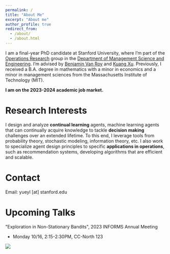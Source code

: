 ```yaml
---
permalink: /
title: "About Me"
excerpt: "About me"
author_profile: true
redirect_from: 
  - /about/
  - /about.html
---
```


I am a final-year PhD candidate at Stanford University, where I’m part of the [Operations Research](https://or.stanford.edu/) group in the [Department of Management Science and Engineering](https://msande.stanford.edu/). I’m advised by [Benjamin Van Roy](https://web.stanford.edu/~bvr/) and [Kuang Xu](https://gsb-faculty.stanford.edu/kuang-xu/). Previously, I received a B.A. degree in mathematics with a minor in economics and a minor in management sciences from the Massachusetts Institute of Technology (MIT). 

**I am on the 2023-2024 academic job market.**

Research Interests
======

I design and analyze **continual learning** agents, machine learning agents that can continually acquire knowledge to tackle **decision making** challenges over an extended lifetime. To this end, I leverage tools from probability theory, stochastic modeling, information theory, etc. I also work to specialize agent design principles to specific **applications in operations**, such as recommendation systems, developing algorithms that are efficient and scalable. 

Contact
======
Email: yueyl [at] stanford.edu

Upcoming Talks
======
"Exploration in Non-Stationary Bandits", 2023 INFORMS Annual Meeting
* Monday 10/16, 2:15-2:30PM, CC-North 123


<a href="https://clustrmaps.com/site/1bwek" title="Visit tracker"><img src="//clustrmaps.com/map_v2.png?cl=000000&w=a&t=tt&d=WSR-EUF_yfrzxwA_vWWKcLNEWn7Q_Ev9pNTvsTq8KhM&co=ffffff" /></a>

